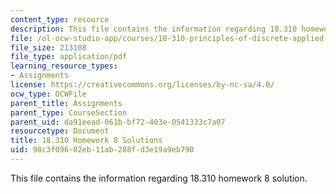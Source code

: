 ```yaml
---
content_type: resource
description: This file contains the information regarding 18.310 homework 8 solution.
file: /ol-ocw-studio-app/courses/18-310-principles-of-discrete-applied-mathematics-fall-2013/98c3f09682eb11ab288fd3e19a9eb790_MIT18_310F13_Homework8Sol.pdf
file_size: 213108
file_type: application/pdf
learning_resource_types:
- Assignments
license: https://creativecommons.org/licenses/by-nc-sa/4.0/
ocw_type: OCWFile
parent_title: Assignments
parent_type: CourseSection
parent_uid: da91eead-061b-bf72-403e-0541333c7a07
resourcetype: Document
title: 18.310 Homework 8 Solutions
uid: 98c3f096-82eb-11ab-288f-d3e19a9eb790
---
```

This file contains the information regarding 18.310 homework 8 solution.